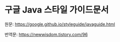# 구글 Java 스타일 가이드문서

원문: https://google.github.io/styleguide/javaguide.html

번역문: https://newwisdom.tistory.com/96
